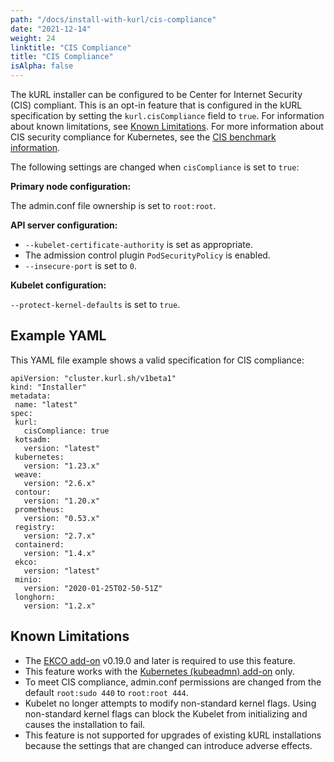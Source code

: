 ```yaml
---
path: "/docs/install-with-kurl/cis-compliance"
date: "2021-12-14"
weight: 24
linktitle: "CIS Compliance"
title: "CIS Compliance"
isAlpha: false
---
```

The kURL installer can be configured to be Center for Internet Security (CIS) compliant. This is an opt-in feature that is configured in the kURL specification by setting the `kurl.cisCompliance` field to `true`. For information about known limitations, see [Known Limitations](#known-limitations). For more information about CIS security compliance for Kubernetes, see the [CIS benchmark information](https://www.cisecurity.org/benchmark/kubernetes).

The following settings are changed when `cisCompliance` is set to `true`:

**Primary node configuration:**

The admin.conf file ownership is set to `root:root`.

**API server configuration:**

* `--kubelet-certificate-authority` is set as appropriate.
* The admission control plugin `PodSecurityPolicy` is enabled.
* `--insecure-port` is set to `0`.

**Kubelet configuration:**

`--protect-kernel-defaults` is set to `true`.

## Example YAML

This YAML file example shows a valid specification for CIS compliance:

```
apiVersion: "cluster.kurl.sh/v1beta1"
kind: "Installer"
metadata:
 name: "latest"
spec:
 kurl:
   cisCompliance: true
 kotsadm:
   version: "latest"
 kubernetes:
   version: "1.23.x"
 weave:
   version: "2.6.x"
 contour:
   version: "1.20.x"
 prometheus:
   version: "0.53.x"
 registry:
   version: "2.7.x"
 containerd:
   version: "1.4.x"
 ekco:
   version: "latest"
 minio:
   version: "2020-01-25T02-50-51Z"
 longhorn:
   version: "1.2.x"

```

## Known Limitations

* The [EKCO add-on](/docs/add-ons/ekco) v0.19.0 and later is required to use this feature.
* This feature works with the [Kubernetes (kubeadmn) add-on](https://kurl.sh.docs/add-ons/kubernetes) only.
* To meet CIS compliance, admin.conf permissions are changed from the default `root:sudo 440` to `root:root 444`.
* Kubelet no longer attempts to modify non-standard kernel flags. Using non-standard kernel flags can block the Kubelet from initializing and causes the installation to fail.
* This feature is not supported for upgrades of existing kURL installations because the settings that are changed can introduce adverse effects.
